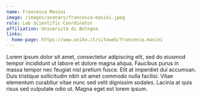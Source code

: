 ```yaml
---
name: Francesca Masini
image: /images/avatars/francesca-masini.jpeg
role: Lab Scientific Coordinator
affiliation: Università di Bologna
links:
  home-page: https://www.unibo.it/sitoweb/francesca.masini
---
```


Lorem ipsum dolor sit amet, consectetur adipiscing elit, sed do eiusmod
tempor incididunt ut labore et dolore magna aliqua.
Faucibus purus in massa tempor nec feugiat nisl pretium fusce.
Elit at imperdiet dui accumsan.
Duis tristique sollicitudin nibh sit amet commodo nulla facilisi.
Vitae elementum curabitur vitae nunc sed velit dignissim sodales.
Lacinia at quis risus sed vulputate odio ut.
Magna eget est lorem ipsum.
